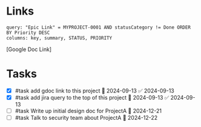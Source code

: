 # Links

```jira-search
query: "Epic Link" = MYPROJECT-0001 AND statusCategory != Done ORDER BY Priority DESC
columns: key, summary, STATUS, PRIORITY
```

[Google Doc Link]

# Tasks
- [x] #task add gdoc link to this project 📅 2024-09-13 ✅ 2024-09-13
- [x] #task add jira query to the top of this project 📅 2024-09-13 ✅ 2024-09-13
- [ ] #task Write up initial design doc for ProjectA 📅 2024-12-21 
- [ ] #task Talk to security team about ProjectA 📅 2024-12-22 
